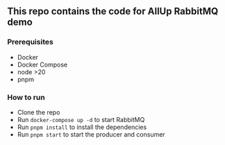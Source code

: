 ## This repo contains the code for AllUp RabbitMQ demo

### Prerequisites
- Docker
- Docker Compose
- node >20
- pnpm

### How to run
- Clone the repo
- Run `docker-compose up -d` to start RabbitMQ
- Run `pnpm install` to install the dependencies
- Run `pnpm start` to start the producer and consumer
